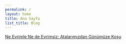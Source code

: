 ```yaml
---
permalink: /
layout: home
title: Ana Sayfa
list_title: Blog
---
```

<!-- Google tag (gtag.js) -->
<script async src="https://www.googletagmanager.com/gtag/js?id=G-5XCEL8VMFG"></script>
<script>
  window.dataLayer = window.dataLayer || [];
  function gtag(){dataLayer.push(arguments);}
  gtag('js', new Date());

  gtag('config', 'G-5XCEL8VMFG');
</script>


[Ne Evrimle Ne de Evrimsiz: Atalarımızdan Günümüze Koşu](_posts/article1.md) 
